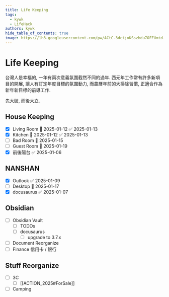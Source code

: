 ```yaml
---
title: Life Keeping
tags:
  - kywk
  - LifeHack
authors: kywk
hide_table_of_contents: true
image: https://lh3.googleusercontent.com/pw/ACtC-3dctjoKSszhdu7OFFUmtd-eRmtxUAIxStWh7m3eW8Qy4iXLueXBb-3n_AmYxWpfIrQWGc5He2WVeunoRe0ULT5MnjeqBY5aknTj-sCoNU7Rdg4ndP4GDvOk-5Kv7vIP5NIE8TaEJSrB2ip4Qkf8Dbi-Ig=w800-no?authuser=0
---
```


# Life Keeping

台灣人是幸福的, 一年有兩次意義氛圍截然不同的過年.
西元年工作常有許多新項目的開展, 讓人有訂定年度目標的氛圍動力, 
而農曆年前的大掃除習慣, 正適合作為新年新目標的前導工作.

先大破, 而後大立.

## House Keeping
- [x] Living Room 📅 2025-01-12 ✅ 2025-01-13
- [x] Kitchen 📅 2025-01-12 ✅ 2025-01-13
- [ ] Bad Room 📅 2025-01-15 
- [ ] Guest Room  📅 2025-01-19 
- [x] 前後陽台 ✅ 2025-01-06

## NANSHAN
- [x] Outlook ✅ 2025-01-09
- [ ] Desktop 📅 2025-01-17 
- [x] docusaurus ✅ 2025-01-07

## Obsidian
- [ ] Obsidian Vault
	- [ ] TODOs
	- [ ] docusaurus
		- [ ] upgrade to 3.7.x
- [ ] Document Reorganize
- [ ] Finance 信用卡 / 銀行

## Stuff Reorganize
- [ ] 3C 
	- [ ] [[ACTION_2025#ForSale]]
- [ ] Camping
